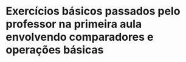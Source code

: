 # Exercícios básicos passados pelo professor na primeira aula envolvendo comparadores e operações básicas

